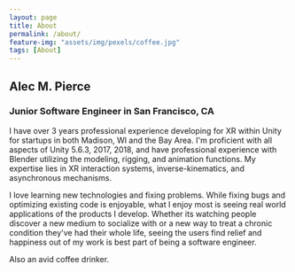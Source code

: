 ```yaml
---
layout: page
title: About
permalink: /about/
feature-img: "assets/img/pexels/coffee.jpg"
tags: [About]
---
```


## Alec M. Pierce
### Junior Software Engineer in San Francisco, CA  

I have over 3 years professional experience developing for XR within Unity for startups in both Madison, WI and the Bay Area. I'm proficient with all aspects of Unity 5.6.3, 2017, 2018, and have professional experience with Blender utilizing the modeling, rigging, and animation functions. My expertise lies in XR interaction systems, inverse-kinematics, and asynchronous mechanisms.  

I love learning new technologies and fixing problems. While fixing bugs and optimizing existing code is enjoyable, what I enjoy most is seeing real world applications of the products I develop. Whether its watching people discover a new medium to socialize with or a new way to treat a chronic condition they've had their whole life, seeing the users find relief and happiness out of my work is best part of being a software engineer.  

Also an avid coffee drinker.